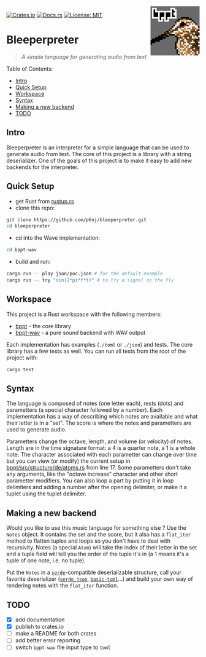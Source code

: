 <img src="https://raw.githubusercontent.com/p6nj/bleeperpreter/main/icon/iconx4.png?sanitize=true" alt="bppt logo" align="right">

[![Crates.io](https://img.shields.io/crates/v/bppt.svg)](https://crates.io/crates/bppt)
[![Docs.rs](https://docs.rs/bppt/badge.svg)](https://docs.rs/bppt)
[![License: MIT](https://img.shields.io/badge/License-MIT-yellow.svg)](https://opensource.org/licenses/MIT)

# Bleeperpreter <!-- omit in toc -->
> *A simple language for generating audio from text*

Table of Contents:
- [Intro](#intro)
- [Quick Setup](#quick-setup)
- [Workspace](#workspace)
- [Syntax](#syntax)
- [Making a new backend](#making-a-new-backend)
- [TODO](#todo)

## Intro
Bleeperpreter is an interpreter for a simple language that can be used to generate audio from text. The core of this project is a library with a string deserializer. One of the goals of this project is to make it easy to add new backends for the interpreter.

## Quick Setup
- get Rust from [rustup.rs](https://rustup.rs/)
- clone this repo:
```bash
git clone https://github.com/p6nj/bleeperpreter.git
cd bleeperpreter
```
- cd into the Wave implementation:
```bash
cd bppt-wav
```
- build and run:
```bash
cargo run -- play json/poc.json # for the default example
cargo run -- try "sin(2*pi*f*t)" # to try a signal on the fly
```

## Workspace
This project is a Rust workspace with the following members:
- [bppt](bppt) - the core library
- [bppt-wav](bppt-wav) - a pure sound backend with WAV output
  
Each implementation has examples (`./toml` or `./json`) and tests. The core library has a few tests as well. You can run all tests from the root of the project with:
```bash
cargo test
```

## Syntax
The language is composed of notes (one letter each), rests (dots) and parametters (a special character followed by a number).
Each implementation has a way of describing which notes are available and what their letter is in a "set". The score is where the notes and parametters are used to generate audio.

Parametters change the octave, length, and volume (or velocity) of notes. Length are in the time signature format: a 4 is a quarter note, a 1 is a whole note. The character associated with each parametter can change over time but you can view (or modify) the current setup in [bppt/src/structure/de/atoms.rs](bppt/src/structure/de/atoms.rs) from line 17. Some parametters don't take any arguments, like the "octave increase" character and other short parametter modifiers. You can also loop a part by putting it in loop delimiters and adding a number after the opening delimiter, or make it a tuplet using the tuplet delimiter.

## Making a new backend
Would you like to use this music language for something else ? Use the `Notes` object. It contains the set and the score, but it also has a `flat_iter` method to flatten tuples and loops so you don't have to deal with recursivity. Notes (a special `Atom`) will take the index of their letter in the set and a tuple field will tell you the order of the tuple it's in (a 1 means it's a tuple of one note, i.e. no tuple).

Put the `Notes` in a [`serde`](https://serde.rs/)-compatible deserializable structure, call your favorite deserializer ([`serde_json`](https://crates.io/crates/serde_json), [`basic-toml`](https://crates.io/crates/basic-toml)...) and build your own way of rendering notes with the `flat_iter` function.

## TODO
- [x] add documentation
- [x] publish to crates.io
- [ ] make a README for both crates
- [ ] add better error reporting
- [ ] switch `bppt-wav` file input type to `toml`
